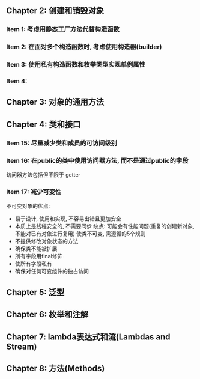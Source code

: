 ## Chapter 2: 创建和销毁对象
### Item 1: 考虑用静态工厂方法代替构造函数
### Item 2: 在面对多个构造函数时, 考虑使用构造器(builder)
### Item 3: 使用私有构造函数和枚举类型实现单例属性
### Item 4: 
## Chapter 3: 对象的通用方法
## Chapter 4: 类和接口
### Item 15: 尽量减少类和成员的可访问级别
### Item 16: 在public的类中使用访问器方法, 而不是通过public的字段
访问器方法包括但不限于 getter
### Item 17: 减少可变性
不可变对象的优点:
- 易于设计, 使用和实现, 不容易出错且更加安全
- 本质上是线程安全的, 不需要同步
缺点: 可能会有性能问题(重复的创建新对象, 不能对已有对象进行复用)
使类不可变, 需遵循的5个规则
- 不提供修改对象状态的方法
- 确保类不能被扩展
- 所有字段用final修饰
- 使所有字段私有
- 确保对任何可变组件的独占访问
## Chapter 5: 泛型
## Chapter 6: 枚举和注解
## Chapter 7: lambda表达式和流(Lambdas and Stream)
## Chapter 8: 方法(Methods)
